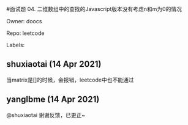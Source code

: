 #面试题 04. 二维数组中的查找的Javascript版本没有考虑n和m为0的情况

Owner: doocs

Repo: leetcode

Labels: 

## shuxiaotai (14 Apr 2021)

当matrix是[]的时候，会报错，leetcode中也不能通过

## yanglbme (14 Apr 2021)

@shuxiaotai 谢谢反馈，已更正~

